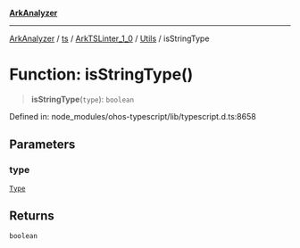 [**ArkAnalyzer**](../../../../../../../../README.md)

***

[ArkAnalyzer](../../../../../../../../globals.md) / [ts](../../../../../README.md) / [ArkTSLinter\_1\_0](../../../README.md) / [Utils](../README.md) / isStringType

# Function: isStringType()

> **isStringType**(`type`): `boolean`

Defined in: node\_modules/ohos-typescript/lib/typescript.d.ts:8658

## Parameters

### type

[`Type`](../../../../../interfaces/Type.md)

## Returns

`boolean`
